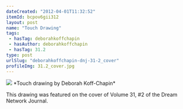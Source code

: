```yaml
---
dateCreated: "2012-04-01T11:32:52"
itemId: bcpov6gii312
layout: post
name: "Touch Drawing"
tags:
 - hasTag: deborahkoffchapin
 - hasAuthor: deborahkoffchapin
 - hasTag: 31.2
type: post
urlSlug: "deborahkoffchapin-dnj-31-2_cover"
profileImg: 31.2_cover.jpg
---
```


<img src="../images/31.2_cover.jpg" width="auto" height="auto"/>
*Touch drawing by Deborah Koff-Chapin*

This drawing was featured on the cover of Volume 31, #2 of the Dream Network Journal.
